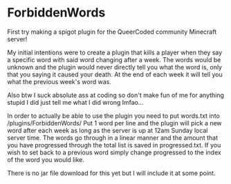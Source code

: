 # ForbiddenWords

First try making a spigot plugin for the QueerCoded community Minecraft server!

My initial intentions were to create a plugin that kills a player when they say a specific word with said word changing after a week.
The words would be unknown and the plugin would never directly tell you what the word is, only that you saying it caused your death. 
At the end of each week it will tell you what the previous week's word was.

Also btw I suck absolute ass at coding so don't make fun of me for anything stupid I did just tell me what I did wrong lmfao...

In order to actually be able to use the plugin you need to put words.txt into /plugins/ForbiddenWords/ 
Put 1 word per line and the plugin will pick a new word after each week as long as the server is up at 12am Sunday local server time.
The words go through in a linear manner and the amount that you have progressed through the total list is saved in progressed.txt.
If you wish to set back to a previous word simply change progressed to the index of the word you would like. 

There is no jar file download for this yet but I will include it at some point.
